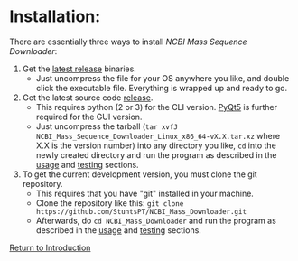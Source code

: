 # Installation:
There are essentially three ways to install *NCBI Mass Sequence Downloader*:

1. Get the [latest release](https://github.com/StuntsPT/NCBI_Mass_Downloader/releases/latest) binaries.
    * Just uncompress the file for your OS anywhere you like, and double click the executable file. Everything is wrapped up and ready to go.
2. Get the latest source code [release](https://github.com/StuntsPT/NCBI_Mass_Downloader/releases/latest).
    * This requires python (2 or 3) for the CLI version. [PyQt5](http://www.riverbankcomputing.com/software/pyqt/intro) is further required for the GUI version.
    * Just uncompress the tarball (`tar xvfJ NCBI_Mass_Sequence_Downloader_Linux_x86_64-vX.X.tar.xz` where X.X is the version number) into any directory you like, `cd` into the newly created directory and run the program as described in the [usage](usage.md) and [testing](testing.md) sections.
3. To get the current development version, you must clone the git repository.
    * This requires that you have "git" installed in your machine.
    * Clone the repository like this: `git clone https://github.com/StuntsPT/NCBI_Mass_Downloader.git`
    * Afterwards, do `cd NCBI_Mass_Downloader` and run the program as described in the [usage](usage.md) and [testing](testing.md) sections.


[Return to Introduction](index.md)
